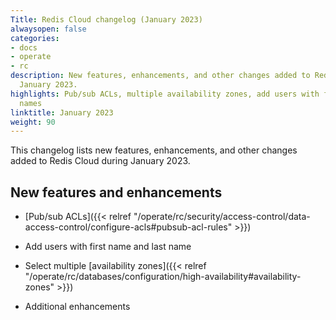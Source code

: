 ```yaml
---
Title: Redis Cloud changelog (January 2023)
alwaysopen: false
categories:
- docs
- operate
- rc
description: New features, enhancements, and other changes added to Redis Cloud during
  January 2023.
highlights: Pub/sub ACLs, multiple availability zones, add users with first and last
  names
linktitle: January 2023
weight: 90
---
```


This changelog lists new features, enhancements, and other changes added to Redis Cloud during January 2023.

## New features and enhancements

- [Pub/sub ACLs]({{< relref "/operate/rc/security/access-control/data-access-control/configure-acls#pubsub-acl-rules" >}})

- Add users with first name and last name

- Select multiple [availability zones]({{< relref "/operate/rc/databases/configuration/high-availability#availability-zones" >}})

- Additional enhancements